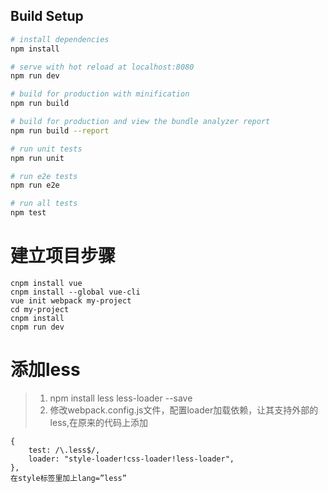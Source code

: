 ## Build Setup
``` bash
# install dependencies
npm install

# serve with hot reload at localhost:8080
npm run dev

# build for production with minification
npm run build

# build for production and view the bundle analyzer report
npm run build --report

# run unit tests
npm run unit

# run e2e tests
npm run e2e

# run all tests
npm test
```
# 建立项目步骤
```
cnpm install vue
cnpm install --global vue-cli
vue init webpack my-project
cd my-project
cnpm install
cnpm run dev
```
# 添加less
> 1. npm install less less-loader --save
> 2. 修改webpack.config.js文件，配置loader加载依赖，让其支持外部的less,在原来的代码上添加
```
{
    test: /\.less$/,
    loader: "style-loader!css-loader!less-loader",
},
在style标签里加上lang=”less”
```